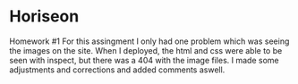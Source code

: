 # Horiseon
Homework #1
For this assingment I only had one problem which was seeing the images on the site. When I deployed, the html and css were able to be seen with inspect, but there was a 404 with the image files.
I made some adjustments and corrections and added comments aswell.
